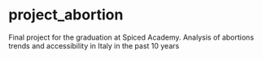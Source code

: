 # project_abortion
Final project for the graduation at Spiced Academy. Analysis of abortions trends and accessibility in Italy in the past 10 years 

